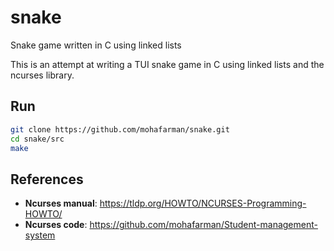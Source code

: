 # snake
Snake game written in C using linked lists

This is an attempt at writing a TUI snake game in C using linked lists and the ncurses library.

## Run

```bash
git clone https://github.com/mohafarman/snake.git
cd snake/src
make
```

## References

- **Ncurses manual**: https://tldp.org/HOWTO/NCURSES-Programming-HOWTO/
- **Ncurses code**: https://github.com/mohafarman/Student-management-system

